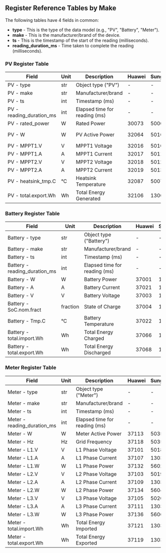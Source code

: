 ## Register Reference Tables by Make

The following tables have 4 fields in common:

- **type** - This is the type of the data model (e.g., "PV", "Battery", "Meter").
- **make** - This is the manufacturer/brand of the device.
- **ts** - This is the timestamp of the start of the reading (milliseconds).
- **reading_duration_ms** - Time taken to complete the reading (milliseconds).

### PV Register Table

| Field                    | Unit | Description                   | Huawei | Sungrow | Deye    |
| ------------------------ | ---- | ----------------------------- | ------ | ------- | ------- |
| PV - type                | str  | Object type ("PV")            | -      | -       | -       |
| PV - make                | str  | Manufacturer/brand            | -      | -       | -       |
| PV - ts                  | int  | Timestamp (ms)                | -      | -       | -       |
| PV - reading_duration_ms | int  | Elapsed time for reading (ms) | -      | -       | -       |
| PV - rated_power         | W    | Rated Power                   | 30073  | 5000    | 20      |
| PV - W                   | W    | PV Active Power               | 32064  | 5016    | 672-675 |
| PV - MPPT1.V             | V    | MPPT1 Voltage                 | 32016  | 5010    | 676     |
| PV - MPPT1.A             | A    | MPPT1 Current                 | 32017  | 5011    | 677     |
| PV - MPPT2.V             | V    | MPPT2 Voltage                 | 32018  | 5012    | 678     |
| PV - MPPT2.A             | A    | MPPT2 Current                 | 32019  | 5013    | 679     |
| PV - heatsink_tmp.C      | °C   | Heatsink Temperature          | 32087  | 5007    | 541     |
| PV - total.export.Wh     | Wh   | Total Energy Generated        | 32106  | 13002   | 534     |

### Battery Register Table

| Field                         | Unit     | Description                   | Huawei | Sungrow | Deye |
| ----------------------------- | -------- | ----------------------------- | ------ | ------- | ---- |
| Battery - type                | str      | Object type ("Battery")       | -      | -       | -    |
| Battery - make                | str      | Manufacturer/brand            | -      | -       | -    |
| Battery - ts                  | int      | Timestamp (ms)                | -      | -       | -    |
| Battery - reading_duration_ms | int      | Elapsed time for reading (ms) | -      | -       | -    |
| Battery - W                   | W        | Battery Power                 | 37001  | 13021   | 590  |
| Battery - A                   | A        | Battery Current               | 37021  | 13020   | 591  |
| Battery - V                   | V        | Battery Voltage               | 37003  | 13019   | 587  |
| Battery - SoC.nom.fract       | fraction | State of Charge               | 37004  | 13022   | 588  |
| Battery - Tmp.C               | °C       | Battery Temperature           | 37022  | 13024   | 217  |
| Battery - total.import.Wh     | Wh       | Total Energy Charged          | 37066  | 13026   | 516  |
| Battery - total.export.Wh     | Wh       | Total Energy Discharged       | 37068  | 13040   | 518  |

### Meter Register Table

| Field                       | Unit | Description                   | Huawei | Sungrow | Deye |
| --------------------------- | ---- | ----------------------------- | ------ | ------- | ---- |
| Meter - type                | str  | Object type ("Meter")         | -      | -       | -    |
| Meter - make                | str  | Manufacturer/brand            | -      | -       | -    |
| Meter - ts                  | int  | Timestamp (ms)                | -      | -       | -    |
| Meter - reading_duration_ms | int  | Elapsed time for reading (ms) | -      | -       | -    |
| Meter - W                   | W    | Meter Active Power            | 37113  | 5035    | 619  |
| Meter - Hz                  | Hz   | Grid Frequency                | 37118  | 5035    | 609  |
| Meter - L1.V                | V    | L1 Phase Voltage              | 37101  | 5018    | 598  |
| Meter - L1.A                | A    | L1 Phase Current              | 37107  | 13030   | 610  |
| Meter - L1.W                | W    | L1 Phase Power                | 37132  | 5602    | 616  |
| Meter - L2.V                | V    | L2 Phase Voltage              | 37103  | 5019    | 599  |
| Meter - L2.A                | A    | L2 Phase Current              | 37109  | 13031   | 611  |
| Meter - L2.W                | W    | L2 Phase Power                | 37134  | 5604    | 617  |
| Meter - L3.V                | V    | L3 Phase Voltage              | 37105  | 5020    | 600  |
| Meter - L3.A                | A    | L3 Phase Current              | 37111  | 13032   | 612  |
| Meter - L3.W                | W    | L3 Phase Power                | 37136  | 5606    | 618  |
| Meter - total.import.Wh     | Wh   | Total Energy Imported         | 37121  | 13033   | 522  |
| Meter - total.export.Wh     | Wh   | Total Energy Exported         | 37119  | 13033   | 524  |
